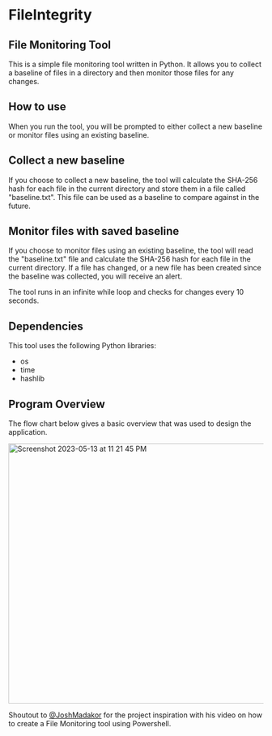 # FileIntegrity


<h2>File Monitoring Tool</h2>
This is a simple file monitoring tool written in Python. It allows you to collect a baseline of files in a directory and then monitor those files for any changes.

<h2>How to use</h2>
When you run the tool, you will be prompted to either collect a new baseline or monitor files using an existing baseline.

<h2>Collect a new baseline</h2>
If you choose to collect a new baseline, the tool will calculate the SHA-256 hash for each file in the current directory and store them in a file called "baseline.txt". This file can be used as a baseline to compare against in the future.

<h2>Monitor files with saved baseline</h2>
If you choose to monitor files using an existing baseline, the tool will read the "baseline.txt" file and calculate the SHA-256 hash for each file in the current directory. If a file has changed, or a new file has been created since the baseline was collected, you will receive an alert.

The tool runs in an infinite while loop and checks for changes every 10 seconds.

<h2>Dependencies</h2>
This tool uses the following Python libraries:

- os
- time
- hashlib

<h2>Program Overview</h2>

The flow chart below gives a basic overview that was used to design the application.

<img width="514" alt="Screenshot 2023-05-13 at 11 21 45 PM" src="https://github.com/quin-baebler/FileIntegrityChecker/assets/91747413/29e7aa78-db7a-4070-8c59-9900d1712e5b">

Shoutout to <a href=https://www.youtube.com/@JoshMadakor>@JoshMadakor</a> for the project inspiration with his video on how to create a File Monitoring tool using Powershell.
